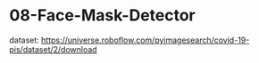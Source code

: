 # 08-Face-Mask-Detector
dataset: https://universe.roboflow.com/pyimagesearch/covid-19-pis/dataset/2/download
